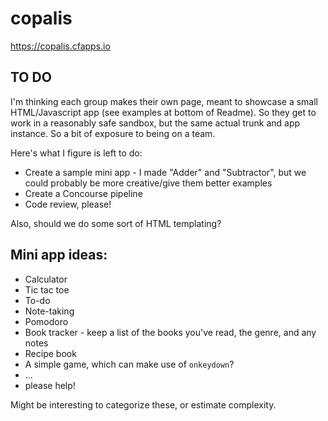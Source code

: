 # copalis

https://copalis.cfapps.io

## TO DO
I'm thinking each group makes their own page, meant to showcase a small HTML/Javascript app (see examples at bottom of Readme). So they get to work in a reasonably safe sandbox, but the same actual trunk and app instance. So a bit of exposure to being on a team.

Here's what I figure is left to do:
- Create a sample mini app - I made "Adder" and "Subtractor", but we could probably be more creative/give them better examples
- Create a Concourse pipeline
- Code review, please!

Also, should we do some sort of HTML templating?

## Mini app ideas:
- Calculator
- Tic tac toe
- To-do
- Note-taking
- Pomodoro
- Book tracker - keep a list of the books you've read, the genre, and any notes
- Recipe book
- A simple game, which can make use of `onkeydown`?
- ...
- please help!

Might be interesting to categorize these, or estimate complexity.
